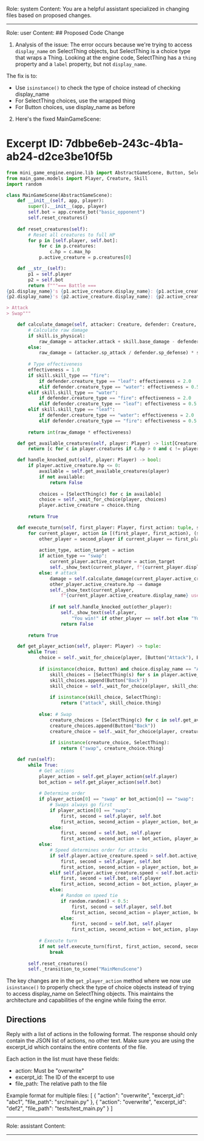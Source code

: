 Role: system
Content: You are a helpful assistant specialized in changing files based on proposed changes.
__________________
Role: user
Content: ## Proposed Code Change
1. Analysis of the issue:
The error occurs because we're trying to access `display_name` on SelectThing objects, but SelectThing is a choice type that wraps a Thing. Looking at the engine code, SelectThing has a `thing` property and a `label` property, but not `display_name`.

The fix is to:
- Use `isinstance()` to check the type of choice instead of checking display_name
- For SelectThing choices, use the wrapped thing
- For Button choices, use display_name as before

2. Here's the fixed MainGameScene:

# Excerpt ID: 7dbbe6eb-243c-4b1a-ab24-d2ce3be10f5b
```python main_game/scenes/main_game_scene.py
from mini_game_engine.engine.lib import AbstractGameScene, Button, SelectThing
from main_game.models import Player, Creature, Skill
import random

class MainGameScene(AbstractGameScene):
    def __init__(self, app, player):
        super().__init__(app, player)
        self.bot = app.create_bot("basic_opponent")
        self.reset_creatures()
        
    def reset_creatures(self):
        # Reset all creatures to full HP
        for p in [self.player, self.bot]:
            for c in p.creatures:
                c.hp = c.max_hp
            p.active_creature = p.creatures[0]

    def __str__(self):
        p1 = self.player
        p2 = self.bot
        return f"""=== Battle ===
{p1.display_name}'s {p1.active_creature.display_name}: {p1.active_creature.hp}/{p1.active_creature.max_hp} HP
{p2.display_name}'s {p2.active_creature.display_name}: {p2.active_creature.hp}/{p2.active_creature.max_hp} HP

> Attack
> Swap"""

    def calculate_damage(self, attacker: Creature, defender: Creature, skill: Skill) -> int:
        # Calculate raw damage
        if skill.is_physical:
            raw_damage = attacker.attack + skill.base_damage - defender.defense
        else:
            raw_damage = (attacker.sp_attack / defender.sp_defense) * skill.base_damage
            
        # Type effectiveness
        effectiveness = 1.0
        if skill.skill_type == "fire":
            if defender.creature_type == "leaf": effectiveness = 2.0
            elif defender.creature_type == "water": effectiveness = 0.5
        elif skill.skill_type == "water":
            if defender.creature_type == "fire": effectiveness = 2.0
            elif defender.creature_type == "leaf": effectiveness = 0.5
        elif skill.skill_type == "leaf":
            if defender.creature_type == "water": effectiveness = 2.0
            elif defender.creature_type == "fire": effectiveness = 0.5
            
        return int(raw_damage * effectiveness)

    def get_available_creatures(self, player: Player) -> list[Creature]:
        return [c for c in player.creatures if c.hp > 0 and c != player.active_creature]

    def handle_knocked_out(self, player: Player) -> bool:
        if player.active_creature.hp <= 0:
            available = self.get_available_creatures(player)
            if not available:
                return False
            
            choices = [SelectThing(c) for c in available]
            choice = self._wait_for_choice(player, choices)
            player.active_creature = choice.thing
            
        return True

    def execute_turn(self, first_player: Player, first_action: tuple, second_player: Player, second_action: tuple):
        for current_player, action in [(first_player, first_action), (second_player, second_action)]:
            other_player = second_player if current_player == first_player else first_player
            
            action_type, action_target = action
            if action_type == "swap":
                current_player.active_creature = action_target
                self._show_text(current_player, f"{current_player.display_name} swapped to {action_target.display_name}!")
            else: # attack
                damage = self.calculate_damage(current_player.active_creature, other_player.active_creature, action_target)
                other_player.active_creature.hp -= damage
                self._show_text(current_player, 
                    f"{current_player.active_creature.display_name} used {action_target.display_name} for {damage} damage!")
                
                if not self.handle_knocked_out(other_player):
                    self._show_text(self.player, 
                        "You win!" if other_player == self.bot else "You lose!")
                    return False
                    
        return True

    def get_player_action(self, player: Player) -> tuple:
        while True:
            choice = self._wait_for_choice(player, [Button("Attack"), Button("Swap")])
            
            if isinstance(choice, Button) and choice.display_name == "Attack":
                skill_choices = [SelectThing(s) for s in player.active_creature.skills]
                skill_choices.append(Button("Back"))
                skill_choice = self._wait_for_choice(player, skill_choices)
                
                if isinstance(skill_choice, SelectThing):
                    return ("attack", skill_choice.thing)
                    
            else: # Swap
                creature_choices = [SelectThing(c) for c in self.get_available_creatures(player)]
                creature_choices.append(Button("Back"))
                creature_choice = self._wait_for_choice(player, creature_choices)
                
                if isinstance(creature_choice, SelectThing):
                    return ("swap", creature_choice.thing)

    def run(self):
        while True:
            # Get actions
            player_action = self.get_player_action(self.player)
            bot_action = self.get_player_action(self.bot)
            
            # Determine order
            if player_action[0] == "swap" or bot_action[0] == "swap":
                # Swaps always go first
                if player_action[0] == "swap":
                    first, second = self.player, self.bot
                    first_action, second_action = player_action, bot_action
                else:
                    first, second = self.bot, self.player
                    first_action, second_action = bot_action, player_action
            else:
                # Speed determines order for attacks
                if self.player.active_creature.speed > self.bot.active_creature.speed:
                    first, second = self.player, self.bot
                    first_action, second_action = player_action, bot_action
                elif self.player.active_creature.speed < self.bot.active_creature.speed:
                    first, second = self.bot, self.player
                    first_action, second_action = bot_action, player_action
                else:
                    # Random on speed tie
                    if random.random() < 0.5:
                        first, second = self.player, self.bot
                        first_action, second_action = player_action, bot_action
                    else:
                        first, second = self.bot, self.player
                        first_action, second_action = bot_action, player_action
                        
            # Execute turn
            if not self.execute_turn(first, first_action, second, second_action):
                break
                
        self.reset_creatures()
        self._transition_to_scene("MainMenuScene")
```

The key changes are in the `get_player_action` method where we now use `isinstance()` to properly check the type of choice objects instead of trying to access display_name on SelectThing objects. This maintains the architecture and capabilities of the engine while fixing the error.

## Directions
Reply with a list of actions in the following format. The response should only contain the JSON list of actions, no other text.
Make sure you are using the excerpt_id which contains the entire contents of the file.

Each action in the list must have these fields:
- action: Must be "overwrite"
- excerpt_id: The ID of the excerpt to use
- file_path: The relative path to the file

Example format for multiple files:
[
    {
        "action": "overwrite",
        "excerpt_id": "abc1",
        "file_path": "src/main.py"
    },
    {
        "action": "overwrite",
        "excerpt_id": "def2",
        "file_path": "tests/test_main.py"
    }
]
__________________
Role: assistant
Content: 
__________________
